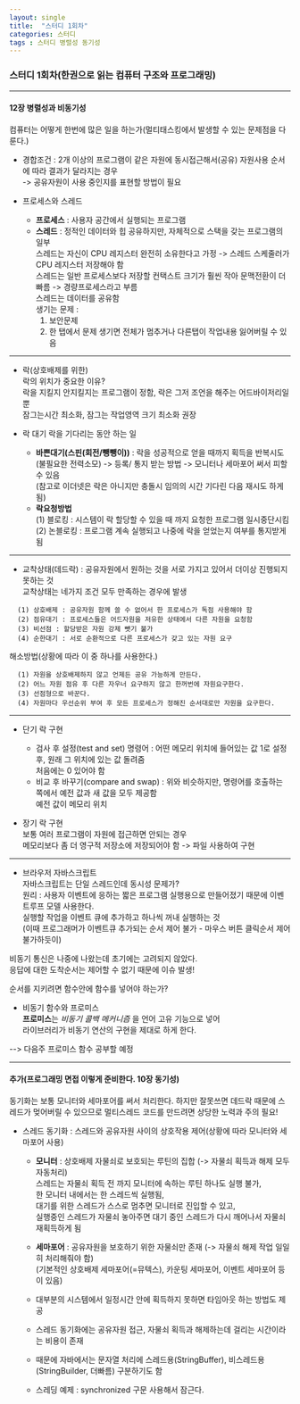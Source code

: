 ```yaml
---
layout: single
title:  "스터디 1회차"
categories: 스터디
tags : 스터디 병렬성 동기성
---
```

### 스터디 1회차(한권으로 읽는 컴퓨터 구조와 프로그래밍)
***
<h4>12장 병렬성과 비동기성</h4>

컴퓨터는 어떻게 한번에 많은 일을 하는가(멀티태스킹에서 발생할 수 있는 문제점을 다룬다.)

- 경합조건 : 2개 이상의 프로그램이 같은 자원에 동시접근해서(공유) 자원사용 순서에 따라 결과가 달라지는 경우  
-> 공유자원이 사용 중인지를 표현할 방법이 필요

- 프로세스와 스레드  
  - **프로세스** : 사용자 공간에서 실행되는 프로그램  
  - **스레드** : 정적인 데이터와 힙 공유하지만, 자체적으로 스택을 갖는 프로그램의 일부  
      스레드는 자신이 CPU 레지스터 완전히 소유한다고 가정 -> 스레드 스케줄러가 CPU 레지스터 저장해야 함  
      스레드는 일반 프로세스보다 저장할 컨택스트 크기가 훨씬 작아 문맥전환이 더 빠름 -> 경량프로세스라고 부름  
      스레드는 데이터를 공유함  
    생기는 문제 :   
    1) 보안문제  
    2) 한 탭에서 문제 생기면 전체가 멈추거나 다른탭이 작업내용 잃어버릴 수 있음
***
- 락(상호배제를 위한)  
락의 위치가 중요한 이유?  
락을 지킬지 안지킬지는 프로그램이 정함, 락은 그저 조언을 해주는 어드바이저리일 뿐   
잠그는시간 최소화, 잠그는 작업영역 크기 최소화 권장  

- 락 대기
락을 기다리는 동안 하는 일  
  - **바쁜대기(스핀(회전/뺑뺑이))** : 락을 성공적으로 얻을 때까지 획득을 반복시도(불필요한 전력소모) 
  -> 등록/ 통지 받는 방법
  -> 모니터나 세마포어 써서 피할 수 있음    
(참고로 이더넷은 락은 아니지만 충돌시 임의의 시간 기다린 다음 재시도 하게 됨)  
  - **락요청방법**  
    (1) 블로킹 : 시스템이 락 할당할 수 있을 때 까지 요청한 프로그램 일시중단시킴  
    (2) 논블로킹 : 프로그램 계속 실행되고 나중에 락을 얻었는지 여부를 통지받게 됨  
***
- 교착상태(데드락)
: 공유자원에서 원하는 것을 서로 가지고 있어서 더이상 진행되지 못하는 것   
교착상태는 네가지 조건 모두 만족하는 경우에 발생  
```
  (1) 상호배제 : 공유자원 함께 쓸 수 없어서 한 프로세스가 독점 사용해야 함  
  (2) 점유대기 : 프로세스들은 어드자원을 저유한 상태에서 다른 자원을 요청함  
  (3) 비선점 : 할당받은 자원 강제 뺏기 불가  
  (4) 순한대기 : 서로 순환적으로 다른 프로세스가 갖고 있는 자원 요구  
```

해소방법(상황에 따라 이 중 하나를 사용한다.)  
```
  (1) 자원을 상호배제하지 않고 언제든 공유 가능하게 만든다.  
  (2) 어느 자원 점유 후 다른 자우너 요구하지 않고 한꺼번에 자원요구한다.  
  (3) 선점형으로 바꾼다.    
  (4) 자원마다 우선순위 부여 후 모든 프로세스가 정해진 순서대로만 자원을 요구한다.  
```  
***
- 단기 락 구현   
  - 검사 후 설정(test and set) 명령어 : 어떤 메모리 위치에 들어있는 값 1로 설정 후, 원래 그 위치에 있는 값 돌려줌  
처음에는 0 있어야 함   
  - 비교 후 바꾸기(compare and swap) : 위와 비슷하지만, 명령어를 호출하는 쪽에서 예전 값과 새 값을 모두 제공함  
예전 값이 메모리 위치  

 - 장기 락 구현  
보통 여러 프로그램이 자원에 접근하면 안되는 경우    
메모리보다 좀 더 영구적 저장소에 저장되어야 함 -> 파일 사용하여 구현   
***
- 브라우저 자바스크립트  
자바스크립트는 단일 스레드인데 동시성 문제가?  
원리 : 사용자 이벤트에 응하는 짧은 프로그램 실행용으로 만들어졌기 때문에 이벤트루프 모델 사용한다.    
실행할 작업을 이벤트 큐에 추가하고 하나씩 꺼내 실행하는 것  
(이때 프로그래머가 이벤트큐 추가되는 순서 제어 불가 - 마우스 버튼 클릭순서 제어 불가하듯이)    

비동기 통신은 나중에 나왔는데 초기에는 고려되지 않았다.  
응답에 대한 도착순서는 제어할 수 없기 때문에 이슈 발생!   

순서를 지키려면 함수안에 함수를 넣어야 하는가?  

- 비동기 함수와 프로미스   
**프로미스**는 _비동기 콜백 메커니즘_ 을 언어 고유 기능으로 넣어   
라이브러리가 비동기 연산의 구현을 제대로 하게 한다.  

--> 다음주 프로미스 함수 공부할 예정

***

<h4>추가(프로그래밍 면접 이렇게 준비한다. 10장 동기성)</h4>
동기화는 보통 모니터와 세마포어를 써서 처리한다.  
하지만 잘못쓰면 데드락 때문에 스레드가 멎어버릴 수 있으므로  
멀티스레드 코드를 만드려면 상당한 노력과 주의 필요!

- 스레드 동기화 : 스레드와 공유자원 사이의 상호작용 제어(상황에 따라 모니터와 세마포어 사용)
  
  - **모니터** : 상호배제 자물쇠로 보호되는 루틴의 집합 (-> 자물쇠 획득과 해제 모두 자동처리)  
  스레드는 자물쇠 획득 전 까지 모니터에 속하는 루틴 하나도 실행 불가,  
  한 모니터 내에서는 한 스레드씩 실행됨,  
  대기를 위한 스레드가 스스로 멈추면 모니터로 진입할 수 있고,  
  실행중인 스레드가 자물쇠 놓아주면 대기 중인 스레드가 다시 깨어나서 자물쇠 재획득하게 됨   
  
  - **세마포어** : 공유자원을 보호하기 위한 자물쇠만 존재 (-> 자물쇠 해제 작업 일일히 처리해줘야 함)  
  (기본적인 상호배제 세마포어(=뮤텍스), 카운팅 세마포어, 이벤트 세마포어 등이 있음)  
  
  - 대부분의 시스템에서 일정시간 안에 획득하지 못하면 타임아웃 하는 방법도 제공  
  - 스레드 동기화에는 공유자원 접근, 자물쇠 획득과 해제하는데 걸리는 시간이라는 비용이 존재  
  - 때문에 자바에서는 문자열 처리에 스레드용(StringBuffer), 비스레드용(StringBuilder, 더빠름) 구분하기도 함  
  - 스레딩 예제 : synchronized 구문 사용해서 잠근다.  
